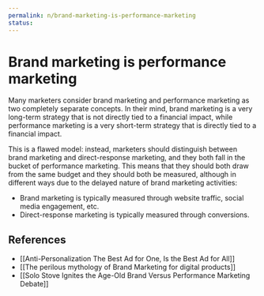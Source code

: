 ```yaml
---
permalink: n/brand-marketing-is-performance-marketing
status: 
---
```

# Brand marketing is performance marketing

Many marketers consider brand marketing and performance marketing as two completely separate concepts. In their mind, brand marketing is a very long-term strategy that is not directly tied to a financial impact, while performance marketing is a very short-term strategy that is directly tied to a financial impact.

This is a flawed model: instead, marketers should distinguish between brand marketing and direct-response marketing, and they both fall in the bucket of performance marketing. This means that they should both draw from the same budget and they should both be measured, although in different ways due to the delayed nature of brand marketing activities:

- Brand marketing is typically measured through website traffic, social media engagement, etc.
- Direct-response marketing is typically measured through conversions.

## References

- [[Anti-Personalization The Best Ad for One, Is the Best Ad for All]]
- [[The perilous mythology of Brand Marketing for digital products]]
- [[Solo Stove Ignites the Age-Old Brand Versus Performance Marketing Debate]]
